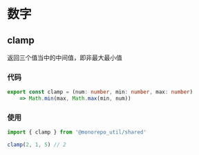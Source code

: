 # 数字

## clamp

返回三个值当中的中间值，即非最大最小值

### 代码

```ts
export const clamp = (num: number, min: number, max: number) 
    => Math.min(max, Math.max(min, num))
```

### 使用

```ts
import { clamp } from '@monorepo_util/shared'

clamp(2, 1, 5) // 2
```

